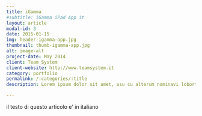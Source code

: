 ```yaml
---
title: iGamma
#subtitle: iGamma iPad App it
layout: article
modal-id: 3
date: 2015-01-15
img: header-igamma-app.jpg
thumbnail: thumb-igamma-app.jpg
alt: image-alt
project-date: May 2014
client: Team System
client-website: http://www.teamsystem.it
category: portfolio
permalink: /:categories/:title
description: Lorem ipsum dolor sit amet, usu cu alterum nominavi lobortis. At duo novum diceret. Tantas apeirian vix et, usu sanctus postulant inciderint ut, populo diceret necessitatibus in vim. Cu eum dicam feugiat noluisse.

---
```




il testo di questo articolo e' in italiano
